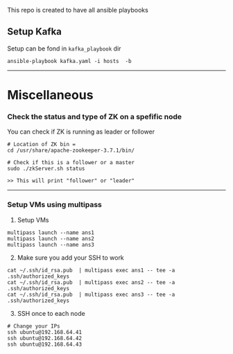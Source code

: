 This repo is created to have all ansible playbooks

## Setup Kafka
Setup can be fond in ```kafka_playbook``` dir
```shell
ansible-playbook kafka.yaml -i hosts  -b
```

---
# Miscellaneous

### Check the status and type of ZK on a spefific node
You can check if ZK is running as leader or follower

```shell
# Location of ZK bin = 
cd /usr/share/apache-zookeeper-3.7.1/bin/

# Check if this is a follower or a master
sudo ./zkServer.sh status

>> This will print "follower" or "leader"
```
---

### Setup VMs using multipass
1. Setup VMs
```shell
multipass launch --name ans1
multipass launch --name ans2
multipass launch --name ans3
```
2. Make sure you add your SSH to work 
```ssh
cat ~/.ssh/id_rsa.pub  | multipass exec ans1 -- tee -a .ssh/authorized_keys
cat ~/.ssh/id_rsa.pub  | multipass exec ans2 -- tee -a .ssh/authorized_keys
cat ~/.ssh/id_rsa.pub  | multipass exec ans3 -- tee -a .ssh/authorized_keys
```
3. SSH once to each node
```shell
# Change your IPs
ssh ubuntu@192.168.64.41
ssh ubuntu@192.168.64.42
ssh ubuntu@192.168.64.43
```
